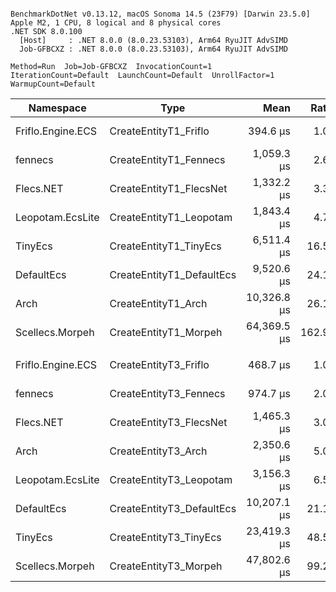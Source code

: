 ```

BenchmarkDotNet v0.13.12, macOS Sonoma 14.5 (23F79) [Darwin 23.5.0]
Apple M2, 1 CPU, 8 logical and 8 physical cores
.NET SDK 8.0.100
  [Host]     : .NET 8.0.0 (8.0.23.53103), Arm64 RyuJIT AdvSIMD
  Job-GFBCXZ : .NET 8.0.0 (8.0.23.53103), Arm64 RyuJIT AdvSIMD

Method=Run  Job=Job-GFBCXZ  InvocationCount=1  
IterationCount=Default  LaunchCount=Default  UnrollFactor=1  
WarmupCount=Default  

```
| Namespace         | Type                      | Mean        | Ratio  | Allocated  | 
|------------------ |-------------------------- |------------:|-------:|-----------:|
| Friflo.Engine.ECS | CreateEntityT1_Friflo     |    394.6 μs |   1.00 |  3454080 B | 
| fennecs           | CreateEntityT1_Fennecs    |  1,059.3 μs |   2.68 |  6815576 B | 
| Flecs.NET         | CreateEntityT1_FlecsNet   |  1,332.2 μs |   3.36 |      736 B | 
| Leopotam.EcsLite  | CreateEntityT1_Leopotam   |  1,843.4 μs |   4.72 |  7321696 B | 
| TinyEcs           | CreateEntityT1_TinyEcs    |  6,511.4 μs |  16.53 | 10118352 B | 
| DefaultEcs        | CreateEntityT1_DefaultEcs |  9,520.6 μs |  24.13 | 11591808 B | 
| Arch              | CreateEntityT1_Arch       | 10,326.8 μs |  26.15 |  3255576 B | 
| Scellecs.Morpeh   | CreateEntityT1_Morpeh     | 64,369.5 μs | 162.91 | 42301552 B | 
|                   |                           |             |        |            | 
| Friflo.Engine.ECS | CreateEntityT3_Friflo     |    468.7 μs |   1.00 |  4506960 B | 
| fennecs           | CreateEntityT3_Fennecs    |    974.7 μs |   2.02 |  7866864 B | 
| Flecs.NET         | CreateEntityT3_FlecsNet   |  1,465.3 μs |   3.06 |      736 B | 
| Arch              | CreateEntityT3_Arch       |  2,350.6 μs |   5.00 |  4043272 B | 
| Leopotam.EcsLite  | CreateEntityT3_Leopotam   |  3,156.3 μs |   6.54 | 11517736 B | 
| DefaultEcs        | CreateEntityT3_DefaultEcs | 10,207.1 μs |  21.19 | 19984720 B | 
| TinyEcs           | CreateEntityT3_TinyEcs    | 23,419.3 μs |  48.50 | 23921880 B | 
| Scellecs.Morpeh   | CreateEntityT3_Morpeh     | 47,802.6 μs |  99.27 | 49285544 B | 
